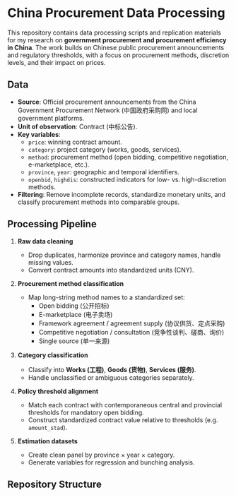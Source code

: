 # China Procurement Data Processing

This repository contains data processing scripts and replication materials for my research on **government procurement and procurement efficiency in China**. The work builds on Chinese public procurement announcements and regulatory thresholds, with a focus on procurement methods, discretion levels, and their impact on prices.

## Data

- **Source**: Official procurement announcements from the China Government Procurement Network (中国政府采购网) and local government platforms.
- **Unit of observation**: Contract (中标公告).
- **Key variables**:  
  - `price`: winning contract amount.  
  - `category`: project category (works, goods, services).  
  - `method`: procurement method (open bidding, competitive negotiation, e-marketplace, etc.).  
  - `province`, `year`: geographic and temporal identifiers.  
  - `openbid`, `highdis`: constructed indicators for low- vs. high-discretion methods.  
- **Filtering**: Remove incomplete records, standardize monetary units, and classify procurement methods into comparable groups.

## Processing Pipeline

1. **Raw data cleaning**  
   - Drop duplicates, harmonize province and category names, handle missing values.  
   - Convert contract amounts into standardized units (CNY).  

2. **Procurement method classification**  
   - Map long-string method names to a standardized set:  
     * Open bidding (公开招标)  
     * E-marketplace (电子卖场)  
     * Framework agreement / agreement supply (协议供货、定点采购)  
     * Competitive negotiation / consultation (竞争性谈判、磋商、询价)  
     * Single source (单一来源)  

3. **Category classification**  
   - Classify into **Works (工程)**, **Goods (货物)**, **Services (服务)**.  
   - Handle unclassified or ambiguous categories separately.  

4. **Policy threshold alignment**  
   - Match each contract with contemporaneous central and provincial thresholds for mandatory open bidding.  
   - Construct standardized contract value relative to thresholds (e.g. `amount_stad`).  

5. **Estimation datasets**  
   - Create clean panel by province × year × category.  
   - Generate variables for regression and bunching analysis.  

## Repository Structure

